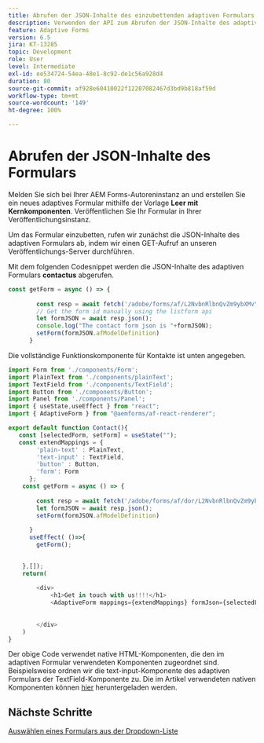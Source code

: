 ```yaml
---
title: Abrufen der JSON-Inhalte des einzubettenden adaptiven Formulars
description: Verwenden der API zum Abrufen der JSON-Inhalte des adaptiven Formulars
feature: Adaptive Forms
version: 6.5
jira: KT-13285
topic: Development
role: User
level: Intermediate
exl-id: ee534724-54ea-48e1-8c92-de1c56a928d4
duration: 80
source-git-commit: af928e60410022f12207082467d3bd9b818af59d
workflow-type: tm+mt
source-wordcount: '149'
ht-degree: 100%

---
```


# Abrufen der JSON-Inhalte des Formulars

Melden Sie sich bei Ihrer AEM Forms-Autoreninstanz an und erstellen Sie ein neues adaptives Formular mithilfe der Vorlage **Leer mit Kernkomponenten**. Veröffentlichen Sie Ihr Formular in Ihrer Veröffentlichungsinstanz.

Um das Formular einzubetten, rufen wir zunächst die JSON-Inhalte des adaptiven Formulars ab, indem wir einen GET-Aufruf an unseren Veröffentlichungs-Server durchführen.

Mit dem folgenden Codesnippet werden die JSON-Inhalte des adaptiven Formulars **contactus** abgerufen.

```javascript
const getForm = async () => {
        
        const resp = await fetch('/adobe/forms/af/L2NvbnRlbnQvZm9ybXMvYWYvZmlyc3RoZWFkbGVzcw==');
        // Get the form id manually using the listform api
        let formJSON = await resp.json();
        console.log("The contact form json is "+formJSON);
        setForm(formJSON.afModelDefinition)
      }
```

Die vollständige Funktionskomponente für Kontakte ist unten angegeben.

```javascript
import Form from './components/Form';
import PlainText from './components/plainText';
import TextField from './components/TextField';
import Button from './components/Button';
import Panel from './components/Panel';
import { useState,useEffect } from "react";
import { AdaptiveForm } from "@aemforms/af-react-renderer";

export default function Contact(){
   const [selectedForm, setForm] = useState("");
   const extendMappings = {
        'plain-text' : PlainText,
        'text-input' : TextField,
        'button' : Button,
        'form': Form
      };
    const getForm = async () => {
        
        const resp = await fetch('/adobe/forms/af/dor/L2NvbnRlbnQvZm9ybXMvYWYvcmlzaGk=');
        let formJSON = await resp.json();
        setForm(formJSON.afModelDefinition)
      
      }
      useEffect( ()=>{
        getForm();
        

    },[]);
    return(
        
        <div>
            <h1>Get in touch with us!!!!</h1>
            <AdaptiveForm mappings={extendMappings} formJson={selectedForm} />
      
          
        </div>
    )
}
```

Der obige Code verwendet native HTML-Komponenten, die den im adaptiven Formular verwendeten Komponenten zugeordnet sind. Beispielsweise ordnen wir die text-input-Komponente des adaptiven Formulars der TextField-Komponente zu. Die im Artikel verwendeten nativen Komponenten können [hier](./assets/native-components.zip) heruntergeladen werden.

## Nächste Schritte

[Auswählen eines Formulars aus der Dropdown-Liste](./select-form-from-drop-down-list.md)
